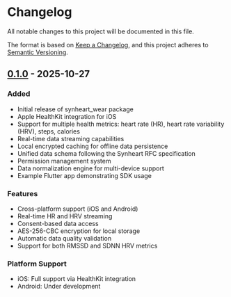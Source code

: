 # Changelog

All notable changes to this project will be documented in this file.

The format is based on [Keep a Changelog](https://keepachangelog.com/en/1.0.0/),
and this project adheres to [Semantic Versioning](https://semver.org/spec/v2.0.0.html).

## [0.1.0] - 2025-10-27

### Added
- Initial release of synheart_wear package
- Apple HealthKit integration for iOS
- Support for multiple health metrics: heart rate (HR), heart rate variability (HRV), steps, calories
- Real-time data streaming capabilities
- Local encrypted caching for offline data persistence
- Unified data schema following the Synheart RFC specification
- Permission management system
- Data normalization engine for multi-device support
- Example Flutter app demonstrating SDK usage

### Features
- Cross-platform support (iOS and Android)
- Real-time HR and HRV streaming
- Consent-based data access
- AES-256-CBC encryption for local storage
- Automatic data quality validation
- Support for both RMSSD and SDNN HRV metrics

### Platform Support
- iOS: Full support via HealthKit integration
- Android: Under development

[0.1.0]: https://github.com/synheart-ai/synheart_wear/releases/tag/v0.1.0

